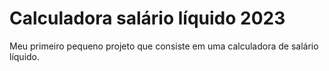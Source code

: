 # Calculadora salário líquido 2023

Meu primeiro pequeno projeto que consiste em uma calculadora de salário líquido.

